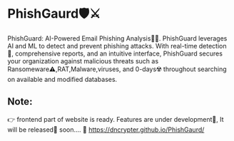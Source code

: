 # PhishGaurd🛡️⚔️
PhishGuard: AI-Powered Email Phishing Analysis⛓️‍💥.  PhishGuard leverages AI and ML to detect and prevent phishing attacks. With real-time detection🎯, comprehensive reports, and an intuitive interface, PhishGuard secures your organization against malicious threats such as Ransomeware⚠️,RAT,Malware,viruses, and 0-days☢️ throughout searching on available and modified databases.

## Note:
👉 frontend part of website is ready. Features are under development🚴, It will be released📢 soon....
📢 https://dncrypter.github.io/PhishGaurd/
